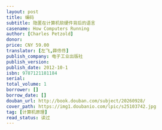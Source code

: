 ```yaml
---
layout: post
title: 编码
subtitle: 隐匿在计算机软硬件背后的语言
casename: How Computers Running
author: [Charles Petzold]
donor: 
price: CNY 59.00
translator: [左飞,薛佟佟]
publish_company: 电子工业出版社
publish_version: 
publish_date: 2012-10-1
isbn: 9787121181184
serial: 
total_volume: 1
borrower: []
borrow_date: []
douban_url: http://book.douban.com/subject/20260928/
cover_path: https://img1.doubanio.com/lpic/s25103742.jpg
tag: [计算机原理]
read_status: 读过
---
```

